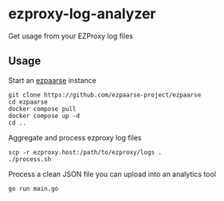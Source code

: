 # ezproxy-log-analyzer

Get usage from your EZProxy log files

## Usage

Start an [ezpaarse](https://github.com/ezpaarse-project/ezpaarse) instance

```
git clone https://github.com/ezpaarse-project/ezpaarse
cd ezpaarse
docker compose pull
docker compose up -d
cd ..
```

Aggregate and process ezproxy log files

```
scp -r ezproxy.host:/path/to/ezproxy/logs .
./process.sh
```

Process a clean JSON file you can upload into an analytics tool

```
go run main.go
```
